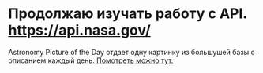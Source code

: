 # Продолжаю изучать работу с API. <a href="https://api.nasa.gov/">https://api.nasa.gov/</a>
Astronomy Picture of the Day отдает одну картинку из большушей базы с описанием каждый день.
<a href="https://genalll.github.io/apod-nasa/">Помотреть можно тут.</a>
